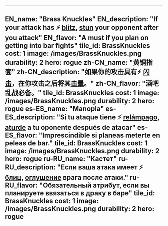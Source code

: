 ---

EN_name: "Brass Knuckles"
EN_description: "If your attack has ⚡️ <u>blitz</u>, <u>stun</u> your opponent after you attack"
EN_flavor: "A must if you plan on getting into bar fights"
tile_id: BrassKnuckles
cost: 1
image: /images/BrassKnuckles.png
durability: 2
hero: rogue
zh-CN_name: "黄铜指套"
zh-CN_description: "如果你的攻击具有⚡️ <u>闪击</u>，在你攻击之后将其<u>击晕</u>。"
zh-CN_flavor: "酒吧乱战必备。"
tile_id: BrassKnuckles
cost: 1
image: /images/BrassKnuckles.png
durability: 2
hero: rogue
es-ES_name: "Manopla"
es-ES_description: "Si tu ataque tiene ⚡️ <u>relámpago</u>, <u>aturde</u> a tu oponente después de atacar"
es-ES_flavor: "Imprescindible si planeas meterte en peleas de bar."
tile_id: BrassKnuckles
cost: 1
image: /images/BrassKnuckles.png
durability: 2
hero: rogue
ru-RU_name: "Кастет"
ru-RU_description: "Если ваша атака имеет ⚡️ <u>блиц</u>, <u>оглушение</u> врага после атаки."
ru-RU_flavor: "Обязательный атрибут, если вы планируете ввязаться в драку в баре"
tile_id: BrassKnuckles
cost: 1
image: /images/BrassKnuckles.png
durability: 2
hero: rogue
---